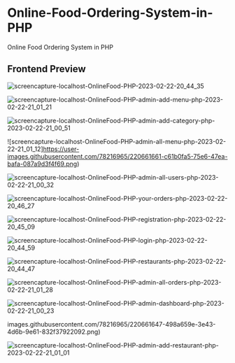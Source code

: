 # Online-Food-Ordering-System-in-PHP

Online Food Ordering System in PHP

## Frontend Preview

![screencapture-localhost-OnlineFood-PHP-2023-02-22-20_44_35](https://user-images.githubusercontent.com/78216965/220661697-31902983-6bcc-4804-864c-37bca11a9cb1.png)

![screencapture-localhost-OnlineFood-PHP-admin-add-menu-php-2023-02-22-21_01_21](https://user-images.githubusercontent.com/78216965/220661632-ffa898df-7510-4168-a93f-a76cee0d6657.png)

![screencapture-localhost-OnlineFood-PHP-admin-add-category-php-2023-02-22-21_00_51](https://user-images.githubusercontent.com/78216965/220661659-261ccb24-2858-4807-b69b-705cb3f2425d.png)

![screencapture-localhost-OnlineFood-PHP-admin-all-menu-php-2023-02-22-21_01_12]https://user-images.githubusercontent.com/78216965/220661661-c61b0fa5-75e6-47ea-bafa-087a9d3f4f69.png)

![screencapture-localhost-OnlineFood-PHP-admin-all-users-php-2023-02-22-21_00_32](https://user-images.githubusercontent.com/78216965/220661670-f5a5dab9-c5be-4438-897f-320743e690c5.png)

![screencapture-localhost-OnlineFood-PHP-your-orders-php-2023-02-22-20_46_27](https://user-images.githubusercontent.com/78216965/220661680-9b2318ab-a3af-418b-991b-74b7526b7779.png)

![screencapture-localhost-OnlineFood-PHP-registration-php-2023-02-22-20_45_09](https://user-images.githubusercontent.com/78216965/220661683-92286c35-6994-4734-a36f-32bc03f5f550.png)

![screencapture-localhost-OnlineFood-PHP-login-php-2023-02-22-20_44_59](https://user-images.githubusercontent.com/78216965/220661686-7ec1dcc0-97e6-4430-ae8c-b5812e2efcc1.png)

![screencapture-localhost-OnlineFood-PHP-restaurants-php-2023-02-22-20_44_47](https://user-images.githubusercontent.com/78216965/220661689-c5e2f3e5-5391-4a88-8cf2-6ce4603dd38b.png)

![screencapture-localhost-OnlineFood-PHP-admin-all-orders-php-2023-02-22-21_01_28](https://user-images.githubusercontent.com/78216965/220661704-8f88a23b-fc55-45c4-b6e5-6ba5e4a068ac.png)

![screencapture-localhost-OnlineFood-PHP-admin-dashboard-php-2023-02-22-21_00_23](https://user-images.githubusercontent.com/78216965/220661677-57f8535b-8be8-44d4-8403-498119b91300.png)

images.githubusercontent.com/78216965/220661647-498a659e-3e43-4d6b-9e61-832f37922092.png)

![screencapture-localhost-OnlineFood-PHP-admin-add-restaurant-php-2023-02-22-21_01_01](https://user-images.githubusercontent.com/78216965/220661655-54e1dfaa-b15f-42dc-8cfb-a2c03d5829da.png)
